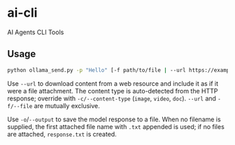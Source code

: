 # ai-cli
AI Agents CLI Tools

## Usage

```bash
python ollama_send.py -p "Hello" [-f path/to/file | --url https://example.com] [-o [output.txt]]
```

Use `--url` to download content from a web resource and include it as if it
were a file attachment. The content type is auto-detected from the HTTP
response; override with `-c/--content-type` (`image`, `video`, `doc`).
`--url` and `-f/--file` are mutually exclusive.

Use `-o`/`--output` to save the model response to a file. When no
filename is supplied, the first attached file name with `.txt` appended is
used; if no files are attached, `response.txt` is created.
